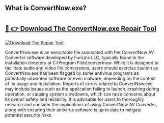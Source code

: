 ## What is ConvertNow.exe? 

# <h2><a href="https://exedetect.com/download.php?ConvertNow.exe">🔗 👉 Download The ConvertNow.exe Repair Tool</a></h2>

[![Download The Repair Tool](https://exedetect.com/download-button.jpg)](https://exedetect.com/download.php?ConvertNow.exe)

ConvertNow.exe is an executable file associated with the ConvertNow AV Converter software developed by FunLink LLC, typically found in the installation directory at C:\Program Files\convertnow. While it is designed to facilitate audio and video file conversions, users should exercise caution as ConvertNow.exe has been flagged by some antivirus programs as potentially unwanted software or even malware, depending on the context of its usage and installation. Reports of errors related to ConvertNow.exe may include issues such as the application failing to launch, crashing during operation, or causing system slowdowns, which can raise concerns about its overall safety and reliability. It is advisable for users to thoroughly research and consider the implications of using ConvertNow AV Converter, along with ensuring their antivirus software is up to date to mitigate potential security risks.
